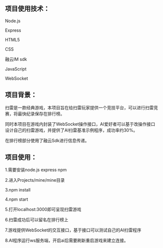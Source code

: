 ## 项目使用技术：
Node.js

Express

HTML5

CSS

融云IM sdk

JavaScript

WebSocket

## 项目背景：

扫雷是一款经典游戏，本项目旨在给扫雷玩家提供一个竞技平台，可以进行扫雷竞赛，将最快纪录保存在排行榜。

同时本项目在游戏内封装了WebSocket操作接口，AI爱好者可以基于改操作接口设计自己的扫雷游戏，并提供了AI扫雷基准示例程序，成功率约30%。

在排行榜部分使用了融云Sdk进行信息传递。

## 项目使用：

1.需要安装node.js express npm

2.进入Projects/mine/mine目录

3.npm install 

4.npm start

5.打开localhost:3000即可呈现扫雷游戏

6.扫雷成功后可以留名在排行榜上

7.游戏提供WebSocket的交互接口，基于接口可以测试自己的AI扫雷程序

8.AI程序运行ws服务端，开启ai后需要刷新重启游戏来建立连接。
